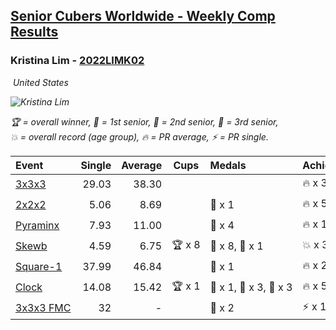 <style>table {white-space: nowrap;}</style>
<link rel="stylesheet" type="text/css" href="/scw-comp/css/flags.css" />

## [Senior Cubers Worldwide - Weekly Comp Results](/scw-comp/results/)
### Kristina Lim - [2022LIMK02](https://www.worldcubeassociation.org/persons/2022LIMK02)

<i class="flag flag-US" />&nbsp;United States

![Kristina Lim](1670987100.jpg)

<span style="white-space: nowrap;">🏆 = overall winner</span>, <span style="white-space: nowrap;">🥇 = 1st senior</span>, <span style="white-space: nowrap;">🥈 = 2nd senior</span>, <span style="white-space: nowrap;">🥉 = 3rd senior</span>, <span style="white-space: nowrap;">💥 = overall record (age group)</span>, <span style="white-space: nowrap;">🔥 = PR average</span>, <span style="white-space: nowrap;">⚡ = PR single</span>.

| Event | Single | Average | Cups | Medals | Achievements|
| :-- | --: | --: | :--: | :-- | :-- |
| [3x3x3](333.md) | 29.03 | 38.30 |  |  | 🔥 x 3, ⚡ x 4 |
| [2x2x2](222.md) | 5.06 | 8.69 |  | 🥉 x 1 | 🔥 x 5, ⚡ x 4 |
| [Pyraminx](pyram.md) | 7.93 | 11.00 |  | 🥉 x 4 | 🔥 x 1, ⚡ x 2 |
| [Skewb](skewb.md) | 4.59 | 6.75 | 🏆 x 8 | 🥇 x 8, 🥉 x 1 | 💥 x 3, 🔥 x 5, ⚡ x 3 |
| [Square-1](sq1.md) | 37.99 | 46.84 |  | 🥉 x 1 | 🔥 x 2, ⚡ x 2 |
| [Clock](clock.md) | 14.08 | 15.42 | 🏆 x 1 | 🥇 x 1, 🥈 x 3, 🥉 x 3 | 🔥 x 5, ⚡ x 5 |
| [3x3x3 FMC](333fm.md) | 32 | - |  | 🥈 x 2 | ⚡ x 1 |

<!-- Global site tag (gtag.js) - Google Analytics -->
<script async src="https://www.googletagmanager.com/gtag/js?id=UA-86348435-3"></script>
<script>window.dataLayer = window.dataLayer || []; function gtag() {dataLayer.push(arguments);} gtag('js', new Date()); gtag('config', 'UA-86348435-3');</script>
